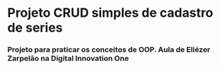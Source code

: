 # Projeto CRUD simples de cadastro de series



### Projeto para praticar os conceitos de OOP. Aula de Eliézer Zarpelão na Digital Innovation One
